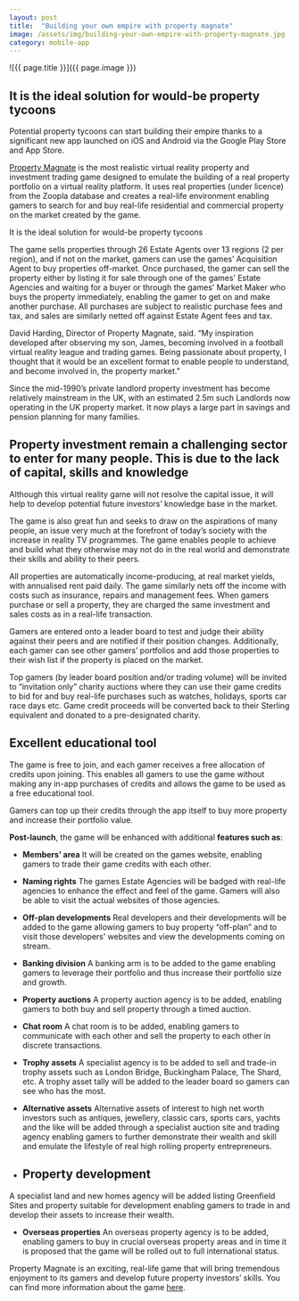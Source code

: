```yaml
---
layout: post
title:  "Building your own empire with property magnate"
image: /assets/img/building-your-own-empire-with-property-magnate.jpg
category: mobile-app
---
```


![{{ page.title }}]({{ page.image }})



## It is the ideal solution for would-be property tycoons
Potential property tycoons can start building their empire thanks to a significant new app launched on iOS and Android via the Google Play Store and App Store.

[Property Magnate](https://headchannel.co.uk/stories/real-estate-mobile-game/) is the most realistic virtual reality property and investment trading game designed to emulate the building of a real property portfolio on a virtual reality platform. It uses real properties (under licence) from the Zoopla database and creates a real-life environment enabling gamers to search for and buy real-life residential and commercial property on the market created by the game.

It is the ideal solution for would-be property tycoons

The game sells properties through 26 Estate Agents over 13 regions (2 per region), and if not on the market, gamers can use the games’ Acquisition Agent to buy properties off-market. Once purchased, the gamer can sell the property either by listing it for sale through one of the games’ Estate Agencies and waiting for a buyer or through the games’ Market Maker who buys the property immediately, enabling the gamer to get on and make another purchase. All purchases are subject to realistic purchase fees and tax, and sales are similarly netted off against Estate Agent fees and tax.

David Harding, Director of Property Magnate, said. “My inspiration developed after observing my son, James, becoming involved in a football virtual reality league and trading games. Being passionate about property, I thought that it would be an excellent format to enable people to understand, and become involved in, the property market.”

Since the mid-1990’s private landlord property investment has become relatively mainstream in the UK, with an estimated 2.5m such Landlords now operating in the UK property market. It now plays a large part in savings and pension planning for many families.

## Property investment remain a challenging sector to enter for many people. This is due to the lack of capital, skills and knowledge
Although this virtual reality game will not resolve the capital issue, it will help to develop potential future investors’ knowledge base in the market.

The game is also great fun and seeks to draw on the aspirations of many people, an issue very much at the forefront of today’s society with the increase in reality TV programmes. The game enables people to achieve and build what they otherwise may not do in the real world and demonstrate their skills and ability to their peers.

All properties are automatically income-producing, at real market yields, with annualised rent paid daily. The game similarly nets off the income with costs such as insurance, repairs and management fees. When gamers purchase or sell a property, they are charged the same investment and sales costs as in a real-life transaction.

Gamers are entered onto a leader board to test and judge their ability against their peers and are notified if their position changes. Additionally, each gamer can see other gamers’ portfolios and add those properties to their wish list if the property is placed on the market.

Top gamers (by leader board position and/or trading volume) will be invited to “invitation only” charity auctions where they can use their game credits to bid for and buy real-life purchases such as watches, holidays, sports car race days etc. Game credit proceeds will be converted back to their Sterling equivalent and donated to a pre-designated charity.

## Excellent educational tool
The game is free to join, and each gamer receives a free allocation of credits upon joining. This enables all gamers to use the game without making any in-app purchases of credits and allows the game to be used as a free educational tool.

Gamers can top up their credits through the app itself to buy more property and increase their portfolio value.

**Post-launch**, the game will be enhanced with additional **features such as**:

- **Members’ area**
It will be created on the games website, enabling gamers to trade their game credits with each other.

- **Naming rights**
The games Estate Agencies will be badged with real-life agencies to enhance the effect and feel of the game. Gamers will also be able to visit the actual websites of those agencies.

- **Off-plan developments**
Real developers and their developments will be added to the game allowing gamers to buy property “off-plan” and to visit those developers’ websites and view the developments coming on stream.

- **Banking division**
A banking arm is to be added to the game enabling gamers to leverage their portfolio and thus increase their portfolio size and growth.

- **Property auctions**
A property auction agency is to be added, enabling gamers to both buy and sell property through a timed auction.

- **Chat room**
A chat room is to be added, enabling gamers to communicate with each other and sell the property to each other in discrete transactions.

- **Trophy assets**
A specialist agency is to be added to sell and trade-in trophy assets such as London Bridge, Buckingham Palace, The Shard, etc. A trophy asset tally will be added to the leader board so gamers can see who has the most.

- **Alternative assets**
Alternative assets of interest to high net worth investors such as antiques, jewellery, classic cars, sports cars, yachts and the like will be added through a specialist auction site and trading agency enabling gamers to further demonstrate their wealth and skill and emulate the lifestyle of real high rolling property entrepreneurs.

- ## Property development
A specialist land and new homes agency will be added listing Greenfield Sites and property suitable for development enabling gamers to trade in and develop their assets to increase their wealth.

- **Overseas properties**
An overseas property agency is to be added, enabling gamers to buy in crucial overseas property areas and in time it is proposed that the game will be rolled out to full international status.

Property Magnate is an exciting, real-life game that will bring tremendous enjoyment to its gamers and develop future property investors’ skills. You can find more information about the game [here](https://headchannel.co.uk/stories/real-estate-mobile-game/).
